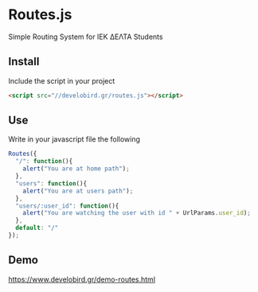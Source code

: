 # Routes.js
Simple Routing System for IEK ΔΕΛΤΑ Students

## Install
Include the script in your project
```html
<script src="//develobird.gr/routes.js"></script>
```

## Use
Write in your javascript file the following
```js
Routes({
  "/": function(){
    alert("You are at home path");
  },
  "users": function(){
    alert("You are at users path");
  },
  "users/:user_id": function(){
    alert("You are watching the user with id " + UrlParams.user_id);
  },
  default: "/"
});
```

## Demo
https://www.develobird.gr/demo-routes.html
